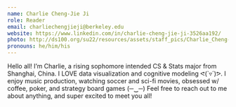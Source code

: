 ```yaml
---
name: Charlie Cheng-Jie Ji
role: Reader
email: charliechengjieji@berkeley.edu
website: https://www.linkedin.com/in/charlie-cheng-jie-ji-3526aa192/
photo: http://ds100.org/su22/resources/assets/staff_pics/Charlie_Cheng-Jie_Ji.png
pronouns: he/him/his
---
```

Hello all! I’m Charlie, a rising sophomore intended CS & Stats major from Shanghai, China. I LOVE data visualization and cognitive modeling ᕙ(\`▿´)ᕗ. I enjoy music production, watching soccer and sci-fi movies, obsessed w/ coffee, poker, and strategy board games (─‿─) Feel free to reach out to me about anything, and super excited to meet you all!